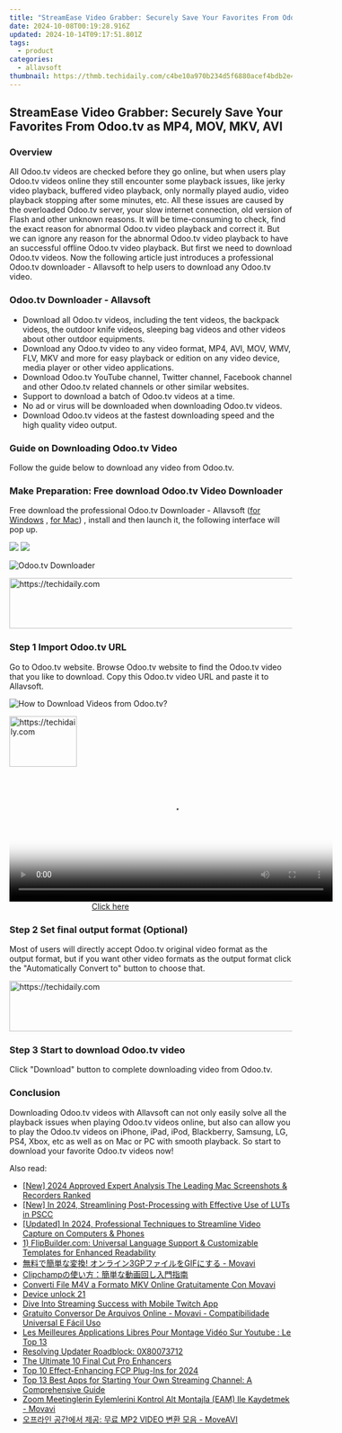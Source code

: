 ```yaml
---
title: "StreamEase Video Grabber: Securely Save Your Favorites From Odoo.tv as MP4, MOV, MKV, AVI"
date: 2024-10-08T00:19:28.916Z
updated: 2024-10-14T09:17:51.801Z
tags:
  - product
categories:
  - allavsoft
thumbnail: https://thmb.techidaily.com/c4be10a970b234d5f6880acef4bdb2e4828d9b824f3ccac5078e8475f10ac115.jpg
---
```


## StreamEase Video Grabber: Securely Save Your Favorites From Odoo.tv as MP4, MOV, MKV, AVI

### Overview

All Odoo.tv videos are checked before they go online, but when users play Odoo.tv videos online they still encounter some playback issues, like jerky video playback, buffered video playback, only normally played audio, video playback stopping after some minutes, etc. All these issues are caused by the overloaded Odoo.tv server, your slow internet connection, old version of Flash and other unknown reasons. It will be time-consuming to check, find the exact reason for abnormal Odoo.tv video playback and correct it. But we can ignore any reason for the abnormal Odoo.tv video playback to have an successful offline Odoo.tv video playback. But first we need to download Odoo.tv videos. Now the following article just introduces a professional Odoo.tv downloader - Allavsoft to help users to download any Odoo.tv video.

### Odoo.tv Downloader - Allavsoft

* Download all Odoo.tv videos, including the tent videos, the backpack videos, the outdoor knife videos, sleeping bag videos and other videos about other outdoor equipments.
* Download any Odoo.tv video to any video format, MP4, AVI, MOV, WMV, FLV, MKV and more for easy playback or edition on any video device, media player or other video applications.
* Download Odoo.tv YouTube channel, Twitter channel, Facebook channel and other Odoo.tv related channels or other similar websites.
* Support to download a batch of Odoo.tv videos at a time.
* No ad or virus will be downloaded when downloading Odoo.tv videos.
* Download Odoo.tv videos at the fastest downloading speed and the high quality video output.

### Guide on Downloading Odoo.tv Video

Follow the guide below to download any video from Odoo.tv.

### Make Preparation: Free download Odoo.tv Video Downloader

Free download the professional Odoo.tv Downloader - Allavsoft ([for Windows](https://tools.techidaily.com/allavsoft/products/) , [for Mac](https://tools.techidaily.com/allavsoft/products/)) , install and then launch it, the following interface will pop up.

[![](https://www.allavsoft.com/how-to/../images/how-to/free-download-win.jpg)](https://tools.techidaily.com/allavsoft/products/) [![](https://www.allavsoft.com/how-to/../images/how-to/free-download-mac.jpg)](https://tools.techidaily.com/allavsoft/products/)

![Odoo.tv Downloader](https://www.allavsoft.com/how-to/../images/allavsoft/screen-shot-600.jpg)

<!-- affiliate ads begin -->
<a href="https://jalbum-affiliate-program.sjv.io/c/5597632/1838960/17916" target="_top" id="1838960">
  <img src="//a.impactradius-go.com/display-ad/17916-1838960" border="0" alt="https://techidaily.com" width="728" height="90"/>
</a>
<img height="0" width="0" src="https://jalbum-affiliate-program.sjv.io/i/5597632/1838960/17916" style="position:absolute;visibility:hidden;" border="0" />
<!-- affiliate ads end -->

### Step 1 Import Odoo.tv URL

Go to Odoo.tv website. Browse Odoo.tv website to find the Odoo.tv video that you like to download. Copy this Odoo.tv video URL and paste it to Allavsoft.

![How to Download Videos from Odoo.tv?](https://www.allavsoft.com/how-to/../images/how-to/download-rtmp-video/download-rtmp-video.jpg)

<!-- affiliate ads begin -->
<a href="https://aligracehair.sjv.io/c/5597632/2135350/19272" target="_top" id="2135350">
  <img src="//a.impactradius-go.com/display-ad/19272-2135350" border="0" alt="https://techidaily.com" width="120" height="90"/>
</a>
<img height="0" width="0" src="https://aligracehair.sjv.io/i/5597632/2135350/19272" style="position:absolute;visibility:hidden;" border="0" />
<!-- affiliate ads end -->

<!-- affiliate ads begin -->
<span id="1993650">
					<video width="576" height="240" style="cursor:pointer"
           poster="//a.impactradius-go.com/display-clicktoplayimage/1993650.png"
           onclick="if(!this.playClicked){this.play();this.setAttribute('controls',true);this.playClicked=true;}">
	   <source src="//a.impactradius-go.com/display-ad/22993-1993650">
	   <img src="//a.impactradius-go.com/display-clicktoplayimage/1993650.png" style="border: none; height: 100%; width: 100%; object-fit: contain">
	</video>
	<div style="width:360px;text-align:center"><a href="javascript:window.open(decodeURIComponent('https%3A%2F%2Fhomestyler.sjv.io%2Fc%2F5597632%2F1993650%2F22993'), '_blank');void(0);">Click here</a></div>
</span>
<img height="0" width="0" src="https://imp.pxf.io/i/5597632/1993650/22993" style="position:absolute;visibility:hidden;" border="0" />
<!-- affiliate ads end -->

### Step 2 Set final output format (Optional)

Most of users will directly accept Odoo.tv original video format as the output format, but if you want other video formats as the output format click the "Automatically Convert to" button to choose that.

<!-- affiliate ads begin -->
<a href="https://aligracehair.sjv.io/c/5597632/2080347/19272" target="_top" id="2080347">
  <img src="//a.impactradius-go.com/display-ad/19272-2080347" border="0" alt="https://techidaily.com" width="728" height="90"/>
</a>
<img height="0" width="0" src="https://aligracehair.sjv.io/i/5597632/2080347/19272" style="position:absolute;visibility:hidden;" border="0" />
<!-- affiliate ads end -->

### Step 3 Start to download Odoo.tv video

Click "Download" button to complete downloading video from Odoo.tv.

### Conclusion

Downloading Odoo.tv videos with Allavsoft can not only easily solve all the playback issues when playing Odoo.tv videos online, but also can allow you to play the Odoo.tv videos on iPhone, iPad, iPod, Blackberry, Samsung, LG, PS4, Xbox, etc as well as on Mac or PC with smooth playback. So start to download your favorite Odoo.tv videos now!

<ins class="adsbygoogle"
     style="display:block"
     data-ad-format="autorelaxed"
     data-ad-client="ca-pub-7571918770474297"
     data-ad-slot="1223367746"></ins>

<ins class="adsbygoogle"
     style="display:block"
     data-ad-client="ca-pub-7571918770474297"
     data-ad-slot="8358498916"
     data-ad-format="auto"
     data-full-width-responsive="true"></ins>

<span class="atpl-alsoreadstyle">Also read:</span>
<div><ul>
<li><a href="https://screen-mirroring-recording.techidaily.com/new-2024-approved-expert-analysis-the-leading-mac-screenshots-and-recorders-ranked/"><u>[New] 2024 Approved Expert Analysis The Leading Mac Screenshots & Recorders Ranked</u></a></li>
<li><a href="https://fox-boxes.techidaily.com/new-in-2024-streamlining-post-processing-with-effective-use-of-luts-in-pscc/"><u>[New] In 2024, Streamlining Post-Processing with Effective Use of LUTs in PSCC</u></a></li>
<li><a href="https://on-screen-recording.techidaily.com/updated-in-2024-professional-techniques-to-streamline-video-capture-on-computers-and-phones/"><u>[Updated] In 2024, Professional Techniques to Streamline Video Capture on Computers & Phones</u></a></li>
<li><a href="https://win-docs.techidaily.com/1-flipbuildercom-universal-language-support-and-customizable-templates-for-enhanced-readability/"><u>1) FlipBuilder.com: Universal Language Support & Customizable Templates for Enhanced Readability</u></a></li>
<li><a href="https://win-docs.techidaily.com/1726226364277-3gpgif-movavi/"><u>無料で簡単な変換! オンライン3GPファイルをGIFにする - Movavi</u></a></li>
<li><a href="https://some-approaches.techidaily.com/1726028773621-clipchamp/"><u>Clipchampの使い方：簡単な動画回し入門指南</u></a></li>
<li><a href="https://win-docs.techidaily.com/converti-file-m4v-a-formato-mkv-online-gratuitamente-con-movavi/"><u>Converti File M4V a Formato MKV Online Gratuitamente Con Movavi</u></a></li>
<li><a href="https://phone-solutions.techidaily.com/device-unlock-21-by-drfone-android-unlock-android-unlock/"><u>Device unlock 21</u></a></li>
<li><a href="https://games-able.techidaily.com/dive-into-streaming-success-with-mobile-twitch-app/"><u>Dive Into Streaming Success with Mobile Twitch App</u></a></li>
<li><a href="https://win-docs.techidaily.com/gratuito-conversor-de-arquivos-online-movavi-compatibilidade-universal-e-facil-uso/"><u>Gratuito Conversor De Arquivos Online - Movavi - Compatibilidade Universal E Fácil Uso</u></a></li>
<li><a href="https://win-docs.techidaily.com/les-meilleures-applications-libres-pour-montage-video-sur-youtube-le-top-13/"><u>Les Meilleures Applications Libres Pour Montage Vidéo Sur Youtube : Le Top 13</u></a></li>
<li><a href="https://win11-tips.techidaily.com/resolving-updater-roadblock-0x80073712/"><u>Resolving Updater Roadblock: 0X80073712</u></a></li>
<li><a href="https://extra-tips.techidaily.com/the-ultimate-10-final-cut-pro-enhancers/"><u>The Ultimate 10 Final Cut Pro Enhancers</u></a></li>
<li><a href="https://some-skills.techidaily.com/top-10-effect-enhancing-fcp-plug-ins-for-2024/"><u>Top 10 Effect-Enhancing FCP Plug-Ins for 2024</u></a></li>
<li><a href="https://win-docs.techidaily.com/top-13-best-apps-for-starting-your-own-streaming-channel-a-comprehensive-guide/"><u>Top 13 Best Apps for Starting Your Own Streaming Channel: A Comprehensive Guide</u></a></li>
<li><a href="https://win-docs.techidaily.com/zoom-meetinglerin-eylemlerini-kontrol-alt-montajla-eam-ile-kaydetmek-movavi/"><u>Zoom Meetinglerin Eylemlerini Kontrol Alt Montajla (EAM) Ile Kaydetmek - Movavi</u></a></li>
<li><a href="https://win-docs.techidaily.com/mp2-video-moveavi/"><u>오프라인 공간에서 제공: 무료 MP2 VIDEO 변환 모음 - MoveAVI</u></a></li>
</ul></div>

